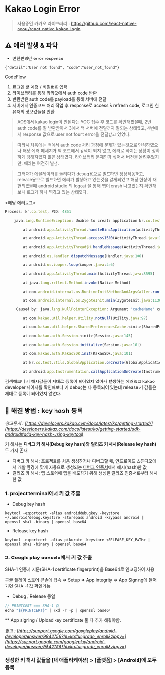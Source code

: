 # Kakao Login Error

> 사용중인 카카오 라이브러리 : https://github.com/react-native-seoul/react-native-kakao-login

## ⚠️ 에러 발생 & 파악

- 반환받았던 error response

```
{"detail":"User not found", "code":"user_not_found"}
```

CodeFlow

1. 로그인 할 계정 / 비밀번호 입력
2. 라이브러리를 통해 카카오에서 auth code 반환
3. 반환받은 auth code를 payload를 통해 서버에 전달
4. 서버에서 인증코드 처리 작업 후 response로 access & refresh code, 로그인 한 유저의 정보값들을 반환

> AOS에서 kakao login이 안된다는 VOC 접수 후 코드를 확인해봤을때, 2번 auth code를 잘 받환받아서 3에서 백 서버에 전달까지 잘되는 상태였고, 4번에서 response 값으로 user not fount error을 전달받고 있었다.

> 따라서 처음에는 백에서 auth code 처리 과정에 문제가 있는것으로 인식하였으나 해당 에러 메세지가 백 코드에서 검색이 되지 않고, 에러로 빠지는 상황이 정확하게 정해져있지 않은 상태였다. 라이브러리 문제인가 싶어서 버전을 올려주었지만, 에러는 여전히 발생.

> 그러다가 에뮬레이터를 돌리다가 debug용으로 빌드하면 정상작동하고, release용으로 빌드하면 에러가 발생하고 있는것을 알게되었고 해당 현상이 재현되었을때 android studio 의 logcat 을 통해 앱이 crash 나고있는지 확인해보니 로그가 하나 찍히고 있는 상태였다.

<해당 에러로그>

```jsx
Process: kr.co.test, PID: 4851

    java.lang.RuntimeException: Unable to create application kr.co.test.utils.GlobalApplication: java.lang.NullPointerException: Argument 'cacheName' cannot be null

        at android.app.ActivityThread.handleBindApplication(ActivityThread.java:7540)

        at android.app.ActivityThread.access$1500(ActivityThread.java:301)

        at android.app.ActivityThread$H.handleMessage(ActivityThread.java:2158)

        at android.os.Handler.dispatchMessage(Handler.java:106)

        at android.os.Looper.loop(Looper.java:246)

        at android.app.ActivityThread.main(ActivityThread.java:8595)

        at java.lang.reflect.Method.invoke(Native Method)

        at com.android.internal.os.RuntimeInit$MethodAndArgsCaller.run(RuntimeInit.java:602)

        at com.android.internal.os.ZygoteInit.main(ZygoteInit.java:1130)

     Caused by: java.lang.NullPointerException: Argument 'cacheName' cannot be null

        at com.kakao.util.helper.Utility.notNull(Utility.java:97)

        at com.kakao.util.helper.SharedPreferencesCache.<init>(SharedPreferencesCache.java:82)

        at com.kakao.auth.Session.<init>(Session.java:145)

        at com.kakao.auth.Session.initialize(Session.java:101)

        at com.kakao.auth.KakaoSDK.init(KakaoSDK.java:101)

        at kr.co.test.utils.GlobalApplication.onCreate(GlobalApplication.java:30)

        at android.app.Instrumentation.callApplicationOnCreate(Instrumentation.java:1192)
```

검색해보니 키 해시값들이 제대로 등록이 되어있지 않아서 발생하는 에러였고 kakao developer 페이지를 확인해보니 키 debug는 다 등록되어 있는데 release 키 값들은 제대로 등록이 되어있지 않았다.

## 🧩 해결 방법 : key hash 등록

_참고문서 : [https://developers.kakao.com/docs/latest/ko/getting-started/](https://developers.kakao.com/docs/latest/ko/getting-started/sdk-android#add-key-hash-using-keytool)_

키 해시는 **디버그 키 해시(Debug key hash)와 릴리즈 키 해시(Release key hash)** 두 가지 존재

- 디버그 키 해시: 프로젝트를 처음 생성하거나 디버그할 때, 안드로이드 스튜디오에서 개발 환경에 맞게 자동으로 생성되는 [디버그 인증서](https://developer.android.com/studio/publish/app-signing#debug-mode)에서 해시(hash)한 값
- 릴리즈 키 해시: 앱 스토어에 앱을 배포하기 위해 생성한 릴리즈 인증서로부터 해시한 값

### 1. project terminal에서 키 값 추출

- Debug key hash

```
keytool -exportcert -alias androiddebugkey -keystore ~/.android/debug.keystore -storepass android -keypass android | openssl sha1 -binary | openssl base64
```

- Release key hash

```
keytool -exportcert -alias pikurate -keystore <RELEASE_KEY_PATH> | openssl sha1 -binary | openssl base64
```

### 2. Google play console에서 키 값 추출

SHA-1 인증서 지문(SHA-1 certificate fingerprint)을 Base64로 인코딩하여 사용

구글 플레이 스토어 콘솔에 접속 ⇒ Setup ⇒ App integrity ⇒ App Signing에 들어가면 SHA -1 값 확인가능

- Debug / Release 동일

```jsx
// PRINTCERT === SHA-1 값
echo "${PRINTCERT}" | xxd -r -p | openssl base64
```

\*\* App signing / Upload key certificate 둘 다 추가 해줘야함.

_참고 : [https://support.google.com/googleplay/android-developer/answer/9842756?hl=ko#upgrade_enroll&zippy=](https://support.google.com/googleplay/android-developer/answer/9842756?hl=ko#upgrade_enroll&zippy=)_

### **생성한 키 해시 값들을 [내 애플리케이션] > [플랫폼] > [Android]에 모두 등록**
